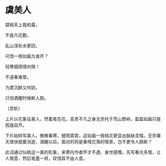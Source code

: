 # 虞美人

碧桃天上栽和露， 

不是凡花数。 

乱山深处水萦回， 

可惜一枝如画为谁开？ 

轻寒细雨情何限！ 

不道春难管。 

为君沉醉又何妨， 

只怕酒醒时候断人肠。 

〔赏析〕 

上片以花象征美人，然着笔在花。高贵不凡之身无奈托于荒山野岭，盈盈如画只是孤独自开。 

下片始转写美人。微微春寒，细雨霏霏，这如画一枝桃花更显出脉脉含情。无奈春天很快就要消逝，酒醒以后，面对的将是春残花落的情景，岂不更令人肠断？ 

此词通过仙桃这一美的形象，来寄托作者怀才不遇、身世感慨。先写春光多情，让人惬意，然后笔墨一转，叹惜其不由人意。